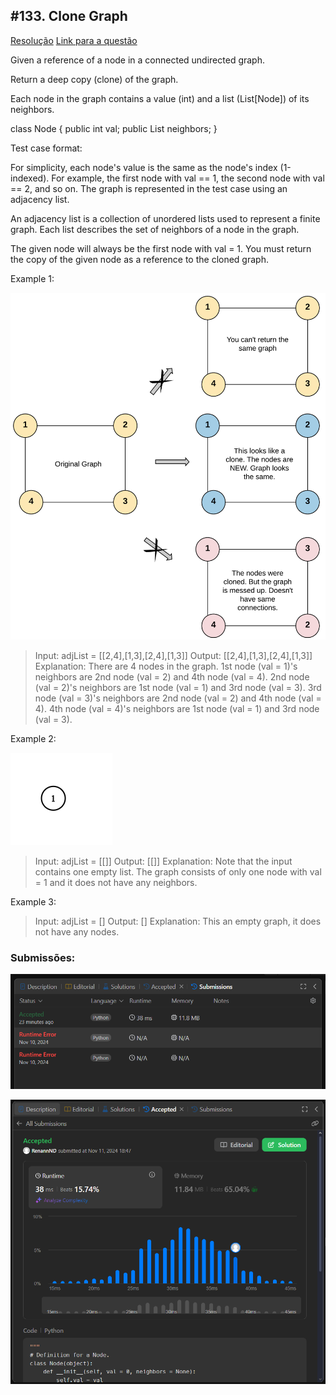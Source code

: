 ## #133. Clone Graph

[Resolução](https://www.youtube.com/watch?v=h_7yfdTBoIg)
[Link para a questão](https://leetcode.com/problems/clone-graph/description/)

Given a reference of a node in a connected undirected graph.

Return a deep copy (clone) of the graph.

Each node in the graph contains a value (int) and a list (List[Node]) of its neighbors.

class Node {
    public int val;
    public List<Node> neighbors;
}
 

Test case format:

For simplicity, each node's value is the same as the node's index (1-indexed). For example, the first node with val == 1, the second node with val == 2, and so on. The graph is represented in the test case using an adjacency list.

An adjacency list is a collection of unordered lists used to represent a finite graph. Each list describes the set of neighbors of a node in the graph.

The given node will always be the first node with val = 1. You must return the copy of the given node as a reference to the cloned graph.

 

Example 1:

![image](./images/ex1.png)


>Input: adjList = [[2,4],[1,3],[2,4],[1,3]]
>Output: [[2,4],[1,3],[2,4],[1,3]]
>Explanation: There are 4 nodes in the graph.
>1st node (val = 1)'s neighbors are 2nd node (val = 2) and 4th node (val = 4).
>2nd node (val = 2)'s neighbors are 1st node (val = 1) and 3rd node (val = 3).
>3rd node (val = 3)'s neighbors are 2nd node (val = 2) and 4th node (val = 4).
>4th node (val = 4)'s neighbors are 1st node (val = 1) and 3rd node (val = 3).

Example 2:

![image](./images/ex2.png)


>Input: adjList = [[]]
>Output: [[]]
>Explanation: Note that the input contains one empty list. The graph consists of only one node with val = 1 and it does not have any neighbors.

Example 3:

>Input: adjList = []
>Output: []
>Explanation: This an empty graph, it does not have any nodes.

### Submissões: 

![image](./images/133_sucess2.png)

![image](./images/133_sucess.png)
